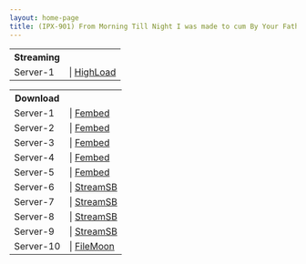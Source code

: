 ```yaml
---
layout: home-page
title: (IPX-901) From Morning Till Night I was made to cum By Your Father-in-law’s Tongue Licking Technique … Kana Momonogi
---
```


<table><tbody>
<tr>
<th>Streaming</th>
</tr>
<tr>
<td>Server-1</td>
<td>| <a href="https://highload.to/e/tey8y8idfai7/%5BReducing_Mosaic%5DIPX-901_From_Morning_Till_Night_When_You_Leave_The_House%2C_You_Continue_To_Be_Squid_By_Your_Father-in-laws_Tongue_Licking_Technique_..._Kana_Momonogi.mp4" target="_blank">HighLoad</a></td>
</tr>
</tbody></table>

<table><tbody>
<tr>
<th>Download</th>
</tr>
<tr>
<td>Server-1</td>
<td>| <a href="https://watchjavnow.xyz/f/2lqmxs2m17nqe3q" target="_blank">Fembed</a></td>
</tr>
<tr>
<td>Server-2</td>
<td>| <a href="https://mycloudzz.com/f/3j304cm1gm80y-p" target="_blank">Fembed</a></td>
</tr>
<tr>
<td>Server-3</td>
<td>| <a href="https://mycloudzz.com/f/enlxpt-mz-4dj34" target="_blank">Fembed</a></td>
</tr>
<tr>
<td>Server-4</td>
<td>| <a href="https://mycloudzz.com/f/nxgwlu2n122rznr" target="_blank">Fembed</a></td>
</tr>
<tr>
<td>Server-5</td>
<td>| <a href="https://smartshare.tv/f/xd-pyf57qyyj1ng" target="_blank">Fembed</a></td>
</tr>
<tr>
<td>Server-6</td>
<td>| <a href="https://javside.com/d/ovgo1ibre0b5.html" target="_blank">StreamSB</a></td>
</tr>
<tr>
<td>Server-7</td>
<td>| <a href="https://sbthe.com/d/xbo01gidrh64.html" target="_blank">StreamSB</a></td>
</tr>
<tr>
<td>Server-8</td>
<td>| <a href="https://sbthe.com/d/m9h75srrbvi8.html" target="_blank">StreamSB</a></td>
</tr>
<tr>
<td>Server-9</td>
<td>| <a href="https://streamsb.net/d/iy1vm1hunok1.html" target="_blank">StreamSB</a></td>
</tr>
<tr>
<td>Server-10</td>
<td>| <a href="https://filemoon.sx/d/y4l3tye9rsc4" target="_blank">FileMoon</a></td>
</tr>
</tbody></table>
